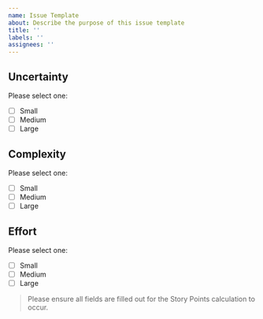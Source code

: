 ```yaml
---
name: Issue Template
about: Describe the purpose of this issue template
title: ''
labels: ''
assignees: ''
---
```


## Uncertainty
Please select one:
- [ ] Small
- [ ] Medium
- [ ] Large

## Complexity
Please select one:
- [ ] Small
- [ ] Medium
- [ ] Large

## Effort
Please select one:
- [ ] Small
- [ ] Medium
- [ ] Large

> Please ensure all fields are filled out for the Story Points calculation to occur. 

